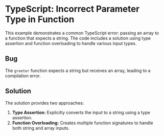 # TypeScript: Incorrect Parameter Type in Function

This example demonstrates a common TypeScript error: passing an array to a function that expects a string. The code includes a solution using type assertion and function overloading to handle various input types.

## Bug
The `greeter` function expects a string but receives an array, leading to a compilation error.

## Solution
The solution provides two approaches:

1.  **Type Assertion:** Explicitly converts the input to a string using a type assertion.
2.  **Function Overloading:** Creates multiple function signatures to handle both string and array inputs.